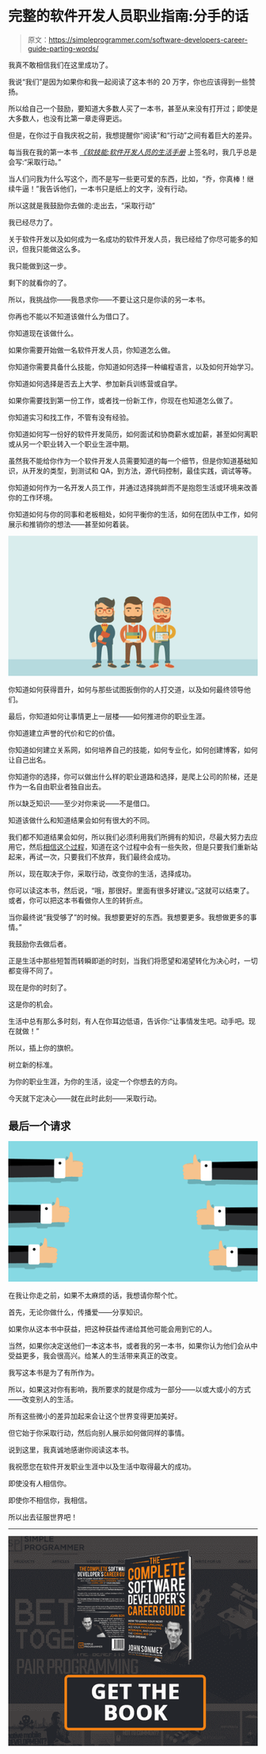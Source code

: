 # 完整的软件开发人员职业指南:分手的话

> 原文：<https://simpleprogrammer.com/software-developers-career-guide-parting-words/>

我真不敢相信我们在这里成功了。

我说“我们”是因为如果你和我一起阅读了这本书的 20 万字，你也应该得到一些赞扬。

所以给自己一个鼓励，要知道大多数人买了一本书，甚至从来没有打开过；即使是大多数人，也没有比第一章走得更远。

但是，在你过于自我庆祝之前，我想提醒你“阅读”和“行动”之间有着巨大的差异。

每当我在我的第一本书 *[《软技能:软件开发人员的生活手册](https://simpleprogrammer.com/cg60-lifemanual)* 上签名时，我几乎总是会写:“采取行动。”

当人们问我为什么写这个，而不是写一些更可爱的东西，比如，“乔，你真棒！继续牛逼！”我告诉他们，一本书只是纸上的文字，没有行动。

所以这就是我鼓励你去做的:走出去，“采取行动”

我已经尽力了。

关于软件开发以及如何成为一名成功的软件开发人员，我已经给了你尽可能多的知识，但我只能做这么多。

我只能做到这一步。

剩下的就看你的了。

所以，我挑战你——我恳求你——不要让这只是你读的另一本书。

你再也不能以不知道该做什么为借口了。

你知道现在该做什么。

如果你需要开始做一名软件开发人员，你知道怎么做。

你知道你需要具备什么技能，你知道如何选择一种编程语言，以及如何开始学习。

你知道如何选择是否去上大学、参加新兵训练营或自学。

如果你需要找到第一份工作，或者找一份新工作，你现在也知道怎么做了。

你知道实习和找工作，不管有没有经验。

你知道如何写一份好的软件开发简历，如何面试和协商薪水或加薪，甚至如何离职或从另一个职业转入一个职业生涯中期。

虽然我不能给你作为一个软件开发人员需要知道的每一个细节，但是你知道基础知识，从开发的类型，到测试和 QA，到方法，源代码控制，最佳实践，调试等等。

你知道如何作为一名开发人员工作，并通过选择挑衅而不是抱怨生活或环境来改善你的工作环境。

你知道如何与你的同事和老板相处，如何平衡你的生活，如何在团队中工作，如何展示和推销你的想法——甚至如何着装。

![](img/5cd5fcf81f571633423d3c649f3d96a6.png)

你知道如何获得晋升，如何与那些试图扳倒你的人打交道，以及如何最终领导他们。

最后，你知道如何让事情更上一层楼——如何推进你的职业生涯。

你知道建立声誉的代价和它的价值。

你知道如何建立关系网，如何培养自己的技能，如何专业化，如何创建博客，如何让自己出名。

你知道你的选择，你可以做出什么样的职业道路和选择，是爬上公司的阶梯，还是作为一名自由职业者独自出去。

所以缺乏知识——至少对你来说——不是借口。

知道该做什么和知道结果会如何有很大的不同。

我们都不知道结果会如何，所以我们必须利用我们所拥有的知识，尽最大努力去应用它，然后[相信这个过程](https://simpleprogrammer.com/cg60-trust)，知道在这个过程中会有一些失败，但是只要我们重新站起来，再试一次，只要我们不放弃，我们最终会成功。

所以，现在取决于你，采取行动，改变你的生活，选择成功。

你可以读这本书，然后说，“哦，那很好。里面有很多好建议。”这就可以结束了。或者，你可以把这本书看做你人生的转折点。

当你最终说“我受够了”的时候。我想要更好的东西。我想要更多。我想做更多的事情。”

我鼓励你去做后者。

正是生活中那些短暂而转瞬即逝的时刻，当我们将愿望和渴望转化为决心时，一切都变得不同了。

现在是你的时刻了。

这是你的机会。

生活中总有那么多时刻，有人在你耳边低语，告诉你:“让事情发生吧。动手吧。现在就做！”

所以，插上你的旗帜。

树立新的标准。

为你的职业生涯，为你的生活，设定一个你想去的方向。

今天就下定决心——就在此时此刻——采取行动。

## 最后一个请求

![](img/d1b3a33a59520c4814e34878d4b86441.png)

在我让你走之前，如果不太麻烦的话，我想请你帮个忙。

首先，无论你做什么，传播爱——分享知识。

如果你从这本书中获益，把这种获益传递给其他可能会用到它的人。

当然，如果你决定送他们一本这本书，或者我的另一本书，如果你认为他们会从中受益更多，我会很高兴。给某人的生活带来真正的改变。

我写这本书是为了有所作为。

所以，如果这对你有影响，我所要求的就是你成为一部分——以或大或小的方式——改变别人的生活。

所有这些微小的差异加起来会让这个世界变得更加美好。

但它始于你采取行动，然后向别人展示如何做同样的事情。

说到这里，我真诚地感谢你阅读这本书。

我祝愿您在软件开发职业生涯中以及生活中取得最大的成功。

即使没有人相信你。

即使你不相信你，我相信。

所以出去征服世界吧！

* * *



![](img/3d4c6b4621e942e8d37ef4e991c7d3a2.png)

